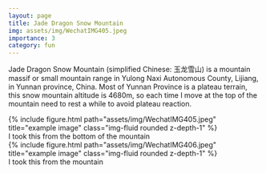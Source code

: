 ```yaml
---
layout: page
title: Jade Dragon Snow Mountain
img: assets/img/WechatIMG405.jpeg
importance: 3
category: fun
---
```


Jade Dragon Snow Mountain (simplified Chinese: 玉龙雪山) is a mountain massif or small mountain range in Yulong Naxi Autonomous County, Lijiang, in Yunnan province, China. Most of Yunnan Province is a plateau terrain, this snow mountain altitude is 4680m, so each time I move at the top of the mountain need to rest a while to avoid plateau reaction.


<div class="row">
    <div class="col-sm mt-3 mt-md-0">
        {% include figure.html path="assets/img/WechatIMG405.jpeg" title="example image" class="img-fluid rounded z-depth-1" %}
    </div>
</div>
<div class="caption">
    I took this from the bottom of the mountain
</div>
<div class="row">
    <div class="col-sm mt-3 mt-md-0">
        {% include figure.html path="assets/img/WechatIMG406.jpeg" title="example image" class="img-fluid rounded z-depth-1" %}
    </div>
</div>
<div class="caption">
    I took this from the mountain
</div>
